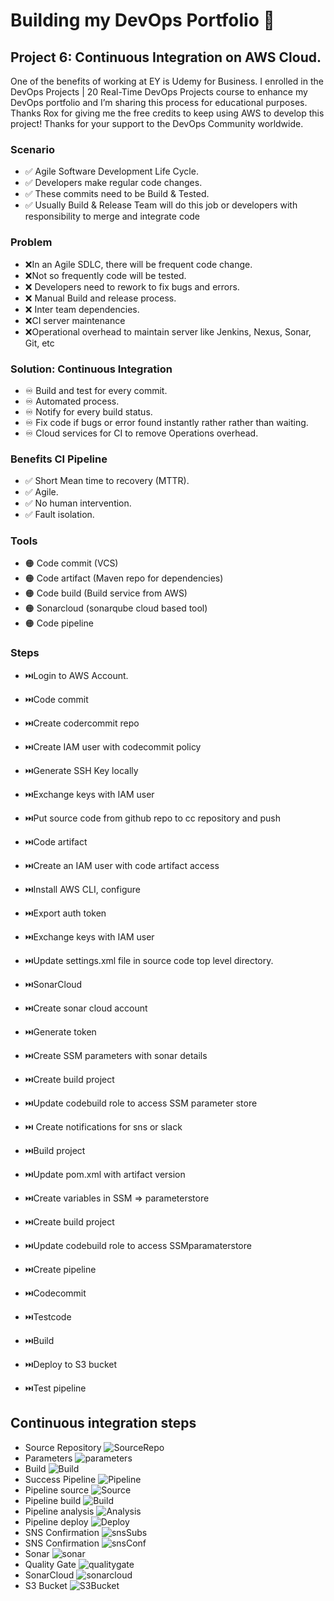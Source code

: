 # Building my DevOps Portfolio 🚀

## Project 6: Continuous Integration on AWS Cloud.

One of the benefits of working at EY is Udemy for Business. I enrolled in the DevOps Projects | 20 Real-Time DevOps Projects course to enhance my DevOps portfolio and I’m sharing this process for educational purposes.
Thanks Rox for giving me the free credits to keep using AWS to develop this project! Thanks for your support to the DevOps Community worldwide. 

### Scenario
- ✅ Agile Software Development Life Cycle.
- ✅ Developers make regular code changes.
- ✅ These commits need to be Build & Tested.
- ✅ Usually Build & Release Team will do this job or developers with responsibility to merge and integrate code

### Problem
- ❌In an Agile SDLC, there will be frequent code change.
- ❌Not so frequently code will be tested.
- ❌ Developers need to rework to fix bugs and errors.
- ❌ Manual Build and release process.
- ❌ Inter team dependencies.
- ❌CI server maintenance
- ❌Operational overhead to maintain server like Jenkins, Nexus, Sonar, Git, etc

###  Solution: Continuous Integration
- ♾️ Build and test for every commit.
- ♾️ Automated process.
- ♾️ Notify for every build status.
- ♾️ Fix code if bugs or error found instantly rather rather than waiting.
- ♾️ Cloud services for CI to remove Operations overhead.

###  Benefits CI Pipeline 
- ✅ Short Mean time to recovery (MTTR).
- ✅ Agile.
- ✅ No human intervention.
- ✅ Fault isolation.

###  Tools
- 🟠 Code commit (VCS)
- 🟠 Code artifact (Maven repo for dependencies)
- 🟠 Code build (Build service from AWS)
- 🟠 Sonarcloud (sonarqube cloud based tool)
- 🟠 Code pipeline 

### Steps

- ⏭️Login to AWS Account.
- ⏭️Code commit
- ⏭️Create codercommit repo
- ⏭️Create IAM user with codecommit policy
- ⏭️Generate SSH Key locally
- ⏭️Exchange keys with IAM user
- ⏭️Put source code from github repo to cc repository and push
- ⏭️Code artifact
- 	⏭️Create an IAM user with code artifact access
- ⏭️Install AWS CLI, configure
- ⏭️Export auth token
- ⏭️Exchange keys with IAM user
- ⏭️Update settings.xml file in source code top level directory.

- ⏭️SonarCloud
- 	⏭️Create sonar cloud account
- ⏭️Generate token
- ⏭️Create SSM parameters with sonar details
- ⏭️Create build project
- ⏭️Update codebuild role to access SSM parameter store

- ⏭️ Create notifications for sns or slack

- ⏭️Build project
- 	⏭️Update pom.xml with artifact version 
- ⏭️Create variables in SSM => parameterstore
- ⏭️Create build project
- ⏭️Update codebuild role to access SSMparamaterstore

- ⏭️Create pipeline
- 	⏭️Codecommit
- ⏭️Testcode
- ⏭️Build
- ⏭️Deploy to S3 bucket

- ⏭️Test pipeline

## Continuous integration steps
- Source Repository
![SourceRepo](images/sourceRepo.png)
- Parameters
![parameters](images/parameters.png)
- Build
![Build](images/build.png)
- Success Pipeline
![Pipeline](images/success-pipeline.png)
- Pipeline source
![Source](images/pipeline-source-config.png)
- Pipeline build
![Build](images/pipeline-build.png)
- Pipeline analysis
![Analysis](images/pipelineCodeAnalysis.png)
- Pipeline deploy
![Deploy](images/pipeline-deploy.png)
- SNS Confirmation
![snsSubs](images/sns-subscription.png)
- SNS Confirmation
![snsConf](images/sns-confirmation.png)
- Sonar
![sonar](images/sonar.png)
- Quality Gate
![qualitygate](images/qualitygatesonarior.png)
- SonarCloud
![sonarcloud](images/sonario.png)
- S3 Bucket
![S3Bucket](images/S3-pipeline-artifact.png)
